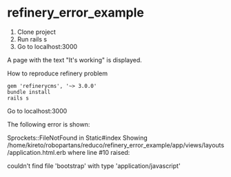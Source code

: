 # refinery_error_example

1. Clone project
2. Run rails s
3. Go to localhost:3000 

A page with the text "It's working" is displayed.

How to reproduce refinery problem

    gem 'refinerycms', '~> 3.0.0' 
    bundle install
    rails s
    
Go to localhost:3000

The following error is shown:

Sprockets::FileNotFound in Static#index
Showing /home/kireto/robopartans/reduco/refinery_error_example/app/views/layouts/application.html.erb where line #10 raised:

couldn't find file 'bootstrap' with type 'application/javascript'
